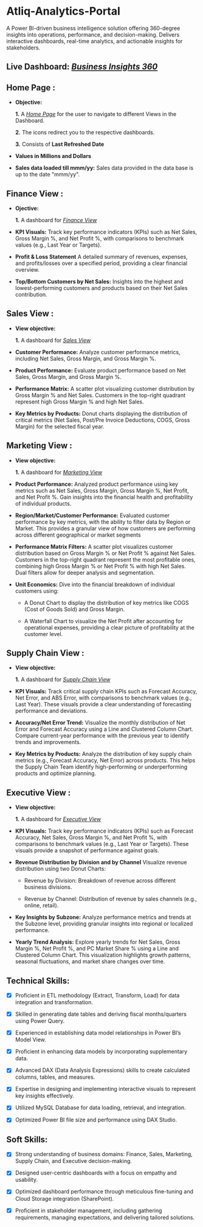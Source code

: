 # Atliq-Analytics-Portal
A Power BI-driven business intelligence solution offering 360-degree insights into operations, performance, and decision-making. Delivers interactive dashboards, real-time analytics, and actionable insights for stakeholders.

## Live Dashboard: _[Business Insights 360](https://app.powerbi.com/view?r=eyJrIjoiNjYwNDJlMmItMzcwNi00ZTEzLTkxNDctNGUwNTQxNTgxNzUwIiwidCI6ImM2ZTU0OWIzLTVmNDUtNDAzMi1hYWU5LWQ0MjQ0ZGM1YjJjNCJ9&pageName=b337747ec30728019641)_
## Home Page :

- **Objective:** 

    **1.** A _[Home Page](https://github.com/Anila-03/Atliq-Analytics-Portal/blob/main/Home%20View.png)_ for the user to navigate to different Views in the Dashboard.

    **2.** The icons redirect you to the respective dashboards.

    **3.** Consists of **Last Refreshed Date**

- **Values in Millions and Dollars**

- **Sales data loaded till mmm/yy:** Sales data provided in the data base is up to the date "mmm/yy".

## Finance View :

- **Ojective:** 

    **1.** A dashboard for _[Finance View](https://github.com/Anila-03/Atliq-Analytics-Portal/blob/main/Finance%20View.png)_

- **KPI Visuals:** Track key performance indicators (KPIs) such as Net Sales, Gross Margin %, and Net Profit %, with comparisons to benchmark values (e.g., Last Year or Targets).

- **Profit & Loss Statement** A detailed summary of revenues, expenses, and profits/losses over a specified period, providing a clear financial overview.
  
- **Top/Bottom Customers by Net Sales:** Insights into the highest and lowest-performing customers and products based on their Net Sales contribution.
  

## Sales View :

- **View objective:** 

    **1.** A dashboard for _[Sales View](https://github.com/Anila-03/Atliq-Analytics-Portal/blob/main/Sales%20View.png)_
  
- **Customer Performance:** Analyze customer performance metrics, including Net Sales, Gross Margin, and Gross Margin %.

- **Product Performance:** Evaluate product performance based on Net Sales, Gross Margin, and Gross Margin %.

- **Performance Matrix:** A scatter plot visualizing customer distribution by Gross Margin % and Net Sales. Customers in the top-right quadrant represent high Gross Margin % and high Net Sales.

- **Key Metrics by Products:** Donut charts displaying the distribution of critical metrics (Net Sales, Post/Pre Invoice Deductions, COGS, Gross Margin) for the selected fiscal year.


## Marketing View :

- **View objective:** 

    **1.** A dashboard for _[Marketing View](https://github.com/Anila-03/Atliq-Analytics-Portal/blob/main/Marketing%20View.png)_

- **Product Performance:** Analyzed product performance using key metrics such as Net Sales, Gross Margin, Gross Margin %, Net Profit, and Net Profit %. Gain insights into the financial health and profitability of individual products.
  
- **Region/Market/Customer Performance:** Evaluated customer performance by key metrics, with the ability to filter data by Region or Market. This provides a granular view of how customers are performing across different geographical or market segments

- **Performance Matrix Filters:** A scatter plot visualizes customer distribution based on Gross Margin % or Net Profit % against Net Sales. Customers in the top-right quadrant represent the most profitable ones, combining high Gross Margin % or Net Profit % with high Net Sales. Dual filters allow for deeper analysis and segmentation.

- **Unit Economics:** Dive into the financial breakdown of individual customers using:

    - A Donut Chart to display the distribution of key metrics like COGS (Cost of Goods Sold) and Gross Margin.

    - A Waterfall Chart to visualize the Net Profit after accounting for operational expenses, providing a clear picture of profitability at the customer level.
 

## Supply Chain View :

- **View objective:** 

    **1.** A dashboard for _[Supply Chain View](https://github.com/Anila-03/Atliq-Analytics-Portal/blob/main/Supply%20Chain%20View.png)_

- **KPI Visuals:** Track critical supply chain KPIs such as Forecast Accuracy, Net Error, and ABS Error, with comparisons to benchmark values (e.g., Last Year). These visuals provide a clear understanding of forecasting performance and deviations.
  
- **Accuracy/Net Error Trend:** Visualize the monthly distribution of Net Error and Forecast Accuracy using a Line and Clustered Column Chart. Compare current-year performance with the previous year to identify trends and improvements.
  
- **Key Metrics by Products:** Analyze the distribution of key supply chain metrics (e.g., Forecast Accuracy, Net Error) across products. This helps the Supply Chain Team identify high-performing or underperforming products and optimize planning.


## Executive View :

- **View objective:** 

    **1.** A dashboard for _[Executive View](https://github.com/Anila-03/Atliq-Analytics-Portal/blob/main/Executive%20VIew.png)_

- **KPI Visuals:** Track key performance indicators (KPIs) such as Forecast Accuracy, Net Sales, Gross Margin %, and Net Profit %, with comparisons to benchmark values (e.g., Last Year or Targets). These visuals provide a snapshot of performance against goals.

- **Revenue Distribution by Division and by Channel** Visualize revenue distribution using two Donut Charts:

    - Revenue by Division: Breakdown of revenue across different business divisions.

    - Revenue by Channel: Distribution of revenue by sales channels (e.g., online, retail).

- **Key Insights by Subzone:** Analyze performance metrics and trends at the Subzone level, providing granular insights into regional or localized performance.
 
- **Yearly Trend Analysis:** Explore yearly trends for Net Sales, Gross Margin %, Net Profit %, and PC Market Share % using a Line and Clustered Column Chart. This visualization highlights growth patterns, seasonal fluctuations, and market share changes over time.


## Technical Skills:
- [x]	Proficient in ETL methodology (Extract, Transform, Load) for data integration and transformation.

- [x] Skilled in generating date tables and deriving fiscal months/quarters using Power Query.

- [x] Experienced in establishing data model relationships in Power BI’s Model View.

- [x] Proficient in enhancing data models by incorporating supplementary data.

- [x] Advanced DAX (Data Analysis Expressions) skills to create calculated columns, tables, and measures.

- [x] Expertise in designing and implementing interactive visuals to represent key insights effectively.

- [x] Utilized MySQL Database for data loading, retrieval, and integration.

- [x] Optimized Power BI file size and performance using DAX Studio.


## Soft Skills:
- [x]	Strong understanding of business domains: Finance, Sales, Marketing, Supply Chain, and Executive decision-making.

- [x]	Designed user-centric dashboards with a focus on empathy and usability.

- [x]	Optimized dashboard performance through meticulous fine-tuning and Cloud Storage integration (SharePoint).

- [x]	Proficient in stakeholder management, including gathering requirements, managing expectations, and delivering tailored solutions.


